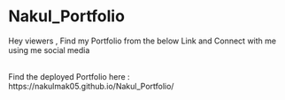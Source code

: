# Nakul_Portfolio
Hey viewers , Find my Portfolio from the below Link and Connect with me using me social media 

<br/> 
Find the deployed Portfolio here : https://nakulmak05.github.io/Nakul_Portfolio/

